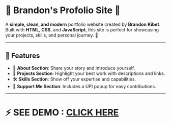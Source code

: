 # 🌟 Brandon's Profolio Site 🌟  

A **simple, clean, and modern** portfolio website created by **Brandon Kibet**. Built with **HTML**, **CSS**, and **JavaScript**, this site is perfect for showcasing your projects, skills, and personal journey. 🎨  

---

## 🚀 Features  
- 📝 **About Section**: Share your story and introduce yourself.  
- 💼 **Projects Section**: Highlight your best work with descriptions and links.  
- 🛠️ **Skills Section**: Show off your expertise and capabilities.  
- 💖 **Support Me Section**: Includes a UPI popup for easy contributions.  

---

# ⚡ SEE DEMO : [CLICK HERE](https://werdeveloper.vercel.app)

